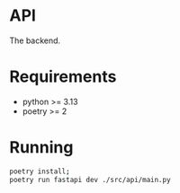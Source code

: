 # API

The backend.

# Requirements

* python >= 3.13
* poetry >= 2

# Running

```bash
poetry install;
poetry run fastapi dev ./src/api/main.py
```